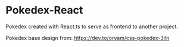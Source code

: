 # Pokedex-React

Pokedex created with React.ts to serve as frontend to another project.

Pokedex base design from: https://dev.to/oryam/css-pokedex-3iln